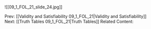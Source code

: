 

![[09_1_FOL_21_slide_24.jpg]]


Prev: [[Validity and Satisfiability 09_1_FOL_21|Validity and Satisfiability]]
Next: [[Truth Tables 09_1_FOL_21|Truth Tables]]
Related Content: